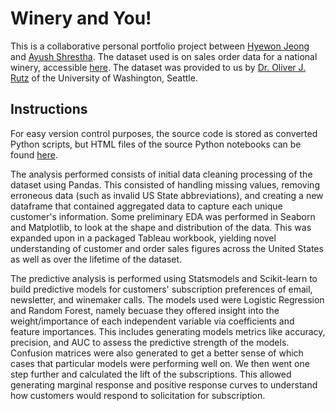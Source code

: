 # Winery and You!

This is a collaborative personal portfolio project between [Hyewon Jeong](https://www.linkedin.com/in/jeonghyewon/) and [Ayush Shrestha](https://www.linkedin.com/in/ayush-yoshi-shrestha/). The dataset used is on sales order data for a national winery, accessible [here](data/). The dataset was provided to us by [Dr. Oliver J. Rutz](https://foster.uw.edu/faculty-research/directory/oliver-rutz/) of the University of Washington, Seattle.

## Instructions
For easy version control purposes, the source code is stored as converted Python scripts, but HTML files of the source Python notebooks can be found [here](src/html/).

The analysis performed consists of initial data cleaning processing of the dataset using Pandas. This consisted of handling missing values, removing erroneous data (such as invalid US State abbreviations), and creating a new dataframe that contained aggregated data to capture each unique customer's information. Some preliminary EDA was performed in Seaborn and Matplotlib, to look at the shape and distribution of the data. This was expanded upon in a packaged Tableau workbook, yielding novel understanding of customer and order sales figures across the United States as well as over the lifetime of the dataset.

The predictive analysis is performed using Statsmodels and Scikit-learn to build predictive models for customers' subscription preferences of email, newsletter, and winemaker calls. The models used were Logistic Regression and Random Forest, namely becuase they offered insight into the weight/importance of each independent variable via coefficients and feature importances. This includes generating models metrics like accuracy, precision, and AUC to assess the predictive strength of the models. Confusion matrices were also generated to get a better sense of which cases that particular models were performing well on.
We then went one step further and calculated the lift of the subscriptions. This allowed generating marginal response and positive response curves to understand how customers would respond to solicitation for subscription.
